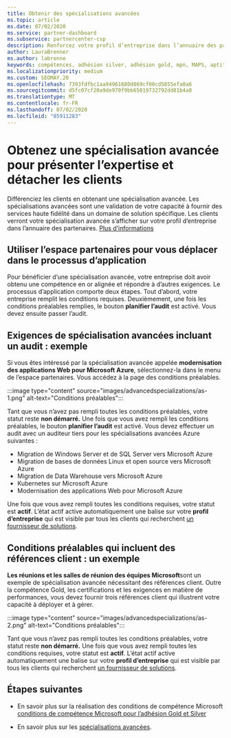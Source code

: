 ```yaml
---
title: Obtenir des spécialisations avancées
ms.topic: article
ms.date: 07/02/2020
ms.service: partner-dashboard
ms.subservice: partnercenter-csp
description: Renforcez votre profil d’entreprise dans l’annuaire des partenaires. Découvrez comment obtenir des spécialisations avancées, ainsi que vos compétences Gold/Silver.
author: LauraBrenner
ms.author: labrenne
keywords: compétences, adhésion silver, adhésion gold, mpn, MAPS, aptitude, Microsoft Partner Network, adhésion au réseau, spécialisations avancées
ms.localizationpriority: medium
ms.custom: SEOMAY.20
ms.openlocfilehash: 7393fdfbc1aa94961680d869cf00cd5855efa0a6
ms.sourcegitcommit: d5fc07cf20a9de970f9bb65019732792dd81b4a0
ms.translationtype: MT
ms.contentlocale: fr-FR
ms.lasthandoff: 07/02/2020
ms.locfileid: "85911283"
---
```

# <a name="earn-an-advanced-specialization-to-showcase-expertise-and-stand-out-to-customers"></a>Obtenez une spécialisation avancée pour présenter l’expertise et détacher les clients 

Différenciez les clients en obtenant une spécialisation avancée. Les spécialisations avancées sont une validation de votre capacité à fournir des services haute fidélité dans un domaine de solution spécifique. Les clients verront votre spécialisation avancée s’afficher sur votre profil d’entreprise dans l’annuaire des partenaires. [Plus d’informations](https://partner.microsoft.com/membership/advanced-specialization)

## <a name="use-partner-center-to-move-through-the-application-process"></a>Utiliser l’espace partenaires pour vous déplacer dans le processus d’application

Pour bénéficier d’une spécialisation avancée, votre entreprise doit avoir obtenu une compétence en or alignée et répondre à d’autres exigences. Le processus d’application comporte deux étapes. Tout d’abord, votre entreprise remplit les conditions requises. Deuxièmement, une fois les conditions préalables remplies, le bouton **planifier l’audit** est activé. Vous devez ensuite passer l’audit. 

## <a name="advanced-specialization-requirements-that-include-an-audit-an-example"></a>Exigences de spécialisation avancées incluant un audit : exemple

Si vous êtes intéressé par la spécialisation avancée appelée **modernisation des applications Web pour Microsoft Azure**, sélectionnez-la dans le menu de l’espace partenaires. Vous accédez à la page des conditions préalables.

:::image type="content" source="images/advancedspecializations/as-1.png" alt-text="Conditions préalables":::


Tant que vous n’avez pas rempli toutes les conditions préalables, votre statut reste **non démarré.** Une fois que vous avez rempli les conditions préalables, le bouton **planifier l’audit** est activé. Vous devez effectuer un audit avec un auditeur tiers pour les spécialisations avancées Azure suivantes :
 
- Migration de Windows Server et de SQL Server vers Microsoft Azure
- Migration de bases de données Linux et open source vers Microsoft Azure
- Migration de Data Warehouse vers Microsoft Azure
- Kubernetes sur Microsoft Azure
- Modernisation des applications Web pour Microsoft Azure


Une fois que vous avez rempli toutes les conditions requises, votre statut est **actif**. L’état actif active automatiquement une balise sur votre **profil d’entreprise** qui est visible par tous les clients qui recherchent [un fournisseur de solutions](https://www.microsoft.com/solution-providers/home).

## <a name="prerequisites-that-include-customer-references-an-example"></a>Conditions préalables qui incluent des références client : un exemple

**Les réunions et les salles de réunion des équipes Microsoft**sont un exemple de spécialisation avancée nécessitant des références client. Outre la compétence Gold, les certifications et les exigences en matière de performances, vous devez fournir trois références client qui illustrent votre capacité à déployer et à gérer.

:::image type="content" source="images/advancedspecializations/as-2.png" alt-text="Conditions préalables":::

Tant que vous n’avez pas rempli toutes les conditions préalables, votre statut reste **non démarré.** Une fois que vous avez rempli toutes les conditions requises, votre statut est **actif**. L’état actif active automatiquement une balise sur votre **profil d’entreprise** qui est visible par tous les clients qui recherchent [un fournisseur de solutions](https://www.microsoft.com/solution-providers/home).

## <a name="next-steps"></a>Étapes suivantes

- En savoir plus sur la réalisation des conditions de compétence Microsoft [conditions de compétence Microsoft pour l’adhésion Gold et Silver](learn-about-competencies.md)

- En savoir plus sur les [spécialisations avancées](https://partner.microsoft.com/membership/advanced-specialization).
